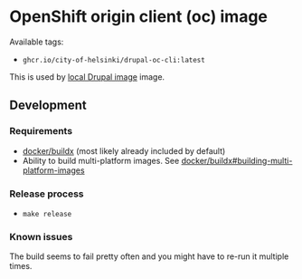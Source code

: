 # OpenShift origin client (oc) image

Available tags:
- `ghcr.io/city-of-helsinki/drupal-oc-cli:latest`

This is used by [local Drupal image](/local/drupal) image.

## Development

### Requirements

- [docker/buildx](https://github.com/docker/buildx) (most likely already included by default)
- Ability to build multi-platform images. See [docker/buildx#building-multi-platform-images](https://github.com/docker/buildx#building-multi-platform-images)

### Release process

- `make release`

### Known issues

The build seems to fail pretty often and you might have to re-run it multiple times.
